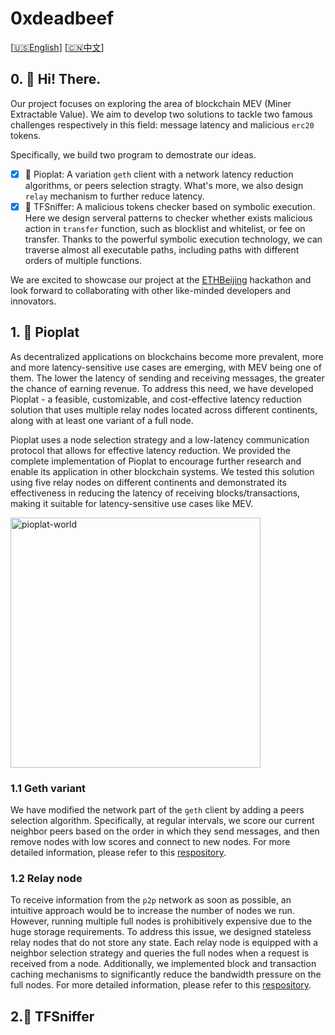 # 0xdeadbeef

[[🇺🇸English](./README_en.md)] [[🇨🇳中文](./README.md)] 

## 0. 👋 Hi! There.

Our project focuses on exploring the area of blockchain MEV (Miner Extractable Value). We aim to develop two solutions to tackle two famous challenges respectively in this field: message latency and malicious `erc20` tokens.

Specifically, we build two program to demostrate our ideas.
- [x] 💨 Pioplat: A variation `geth` client with a network latency reduction algorithms, or peers selection stragty. What's more, we also design `relay` mechanism to further reduce latency.
- [x] 🔰 TFSniffer: A malicious tokens checker based on symbolic execution. Here we design serveral patterns to checker whether exists malicious action in `transfer` function, such as blocklist and whitelist, or fee on transfer. Thanks to the powerful symbolic execution technology, we can traverse almost all executable paths, including paths with different orders of multiple functions.

We are excited to showcase our project at the [ETHBeijing](https://www.ethbeijing.xyz/) hackathon and look forward to collaborating with other like-minded developers and innovators.

## 1. 💨 Pioplat

As decentralized applications on blockchains become more prevalent, more and more latency-sensitive use cases are emerging, with MEV being one of them. The lower the latency of sending and receiving messages, the greater the chance of earning revenue. To address this need, we have developed Pioplat - a feasible, customizable, and cost-effective latency reduction solution that uses multiple relay nodes located across different continents, along with at least one variant of a full node.

Pioplat uses a node selection strategy and a low-latency communication protocol that allows for effective latency reduction. We provided the complete implementation of Pioplat to encourage further research and enable its application in other blockchain systems. We tested this solution using five relay nodes on different continents and demonstrated its effectiveness in reducing the latency of receiving blocks/transactions, making it suitable for latency-sensitive use cases like MEV.

<img src="README.assets/pioplat-world.gif" alt="pioplat-world" width="400"/>

### 1.1 Geth variant

We have modified the network part of the `geth` client by adding a peers selection algorithm. Specifically,  at regular intervals, we score our current neighbor peers based on the order in which they send messages, and then remove nodes with low scores and connect to new nodes. For more detailed information, please refer to this [respository]().

### 1.2 Relay node

To receive information from the `p2p` network as soon as possible, an intuitive approach would be to increase the number of nodes we run. However, running multiple full nodes is prohibitively expensive due to the huge storage requirements. To address this issue, we designed stateless relay nodes that do not store any state. Each relay node is equipped with a neighbor selection strategy and queries the full nodes when a request is received from a node. Additionally, we implemented block and transaction caching mechanisms to significantly reduce the bandwidth pressure on the full nodes. For more detailed information, please refer to this [respository]().

## 2.🔰 TFSniffer



